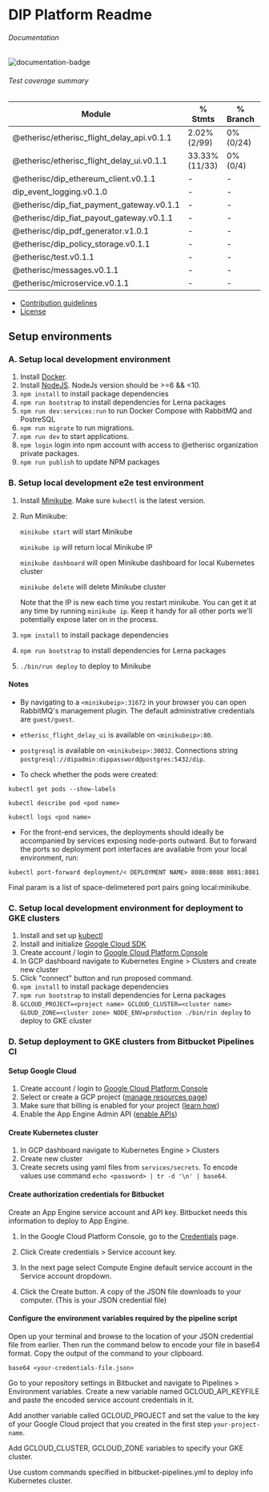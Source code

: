 # DIP Platform Readme

###### Documentation
![documentation-badge](https://img.shields.io/badge/Documentation-58.51%25%20%2879%2F135%29-yellow.svg)

###### Test coverage summary

Module         | % Stmts       | % Branch      | % Funcs       | % Lines
-------------- | --------------| --------------| --------------| --------------
@etherisc/etherisc_flight_delay_api.v0.1.1 | 2.02% (2/99) | 0% (0/24) | 3.23% (1/31) | 2.33% (2/86)
@etherisc/etherisc_flight_delay_ui.v0.1.1 | 33.33% (11/33) | 0% (0/4) | 28.57% (4/14) | 39.29% (11/28)
@etherisc/dip_ethereum_client.v0.1.1 | - | - | - | -
dip_event_logging.v0.1.0 | - | - | - | -
@etherisc/dip_fiat_payment_gateway.v0.1.1 | - | - | - | -
@etherisc/dip_fiat_payout_gateway.v0.1.1 | - | - | - | -
@etherisc/dip_pdf_generator.v1.0.1 | - | - | - | -
@etherisc/dip_policy_storage.v0.1.1 | - | - | - | -
@etherisc/test.v0.1.1 | - | - | - | -
@etherisc/messages.v0.1.1 | - | - | - | -
@etherisc/microservice.v0.1.1 | - | - | - | -
[endOfCoverageTable]: #



* [Contribution guidelines](CONTRIBUTION.md)
* [License](LICENSE)

## Setup environments

### A. Setup local development environment
1. Install [Docker](https://docs.docker.com/install/#supported-platforms).
2. Install [NodeJS](https://nodejs.org/en/). NodeJs version should be >=6 && <10.
3. `npm install` to install package dependencies
4. `npm run bootstrap` to install dependencies for Lerna packages
5. `npm run dev:services:run` to run Docker Compose with RabbitMQ and PostreSQL
6. `npm run migrate` to run migrations.
7. `npm run dev` to start applications.
8. `npm login` login into npm account with access to @etherisc organization private packages.
9. `npm run publish` to update NPM packages

### B. Setup local development e2e test environment
1. Install [Minikube](https://kubernetes.io/docs/tasks/tools/install-minikube/). Make sure `kubectl` is the latest version.
2. Run Minikube:

    `minikube start` will start Minikube
    
    `minikube ip` will return local Minikube IP
    
    `minikube dashboard` will open Minikube dashboard for local Kubernetes cluster
    
    `minikube delete` will delete Minikube cluster

    Note that the IP is new each time you restart minikube. You can get it at any time by running `minikube ip`.
    Keep it handy for all other ports we'll potentially expose later on in the process.
3. `npm install` to install package dependencies

4. `npm run bootstrap` to install dependencies for Lerna packages

5. `./bin/run deploy` to deploy to Minikube

#### Notes
- By navigating to a `<minikubeip>:31672` in your browser you can open RabbitMQ's management plugin. The default administrative credentials are `guest/guest`.

- `etherisc_flight_delay_ui` is available on `<minikubeip>:80`.

- `postgresql` is available on `<minikubeip>:30032`. Connections string `postgresql://dipadmin:dippassword@postgres:5432/dip`.

- To check whether the pods were created:

`kubectl get pods --show-labels`

`kubectl describe pod <pod name>`

`kubectl logs <pod name>`

- For the front-end services, the deployments should ideally be accompanied by services exposing node-ports outward. 
But to forward the ports so deployment port interfaces are available from your local environment, run:

`kubectl port-forward deployment/< DEPLOYMENT NAME> 8080:8080 8081:8081`

Final param is a list of space-delimetered port pairs going local:minikube.
    
    
### C. Setup local development environment for deployment to GKE clusters
1. Install and set up [kubectl](https://kubernetes.io/docs/tasks/tools/install-kubectl/)
2. Install and initialize [Google Cloud SDK](https://cloud.google.com/sdk/docs/quickstarts)
3. Create account / login to [Google Cloud Platform Console](https://console.cloud.google.com)
4. In GCP dashboard navigate to Kubernetes Engine > Clusters and create new cluster
5. Click "connect" button and run proposed command.
6. `npm install` to install package dependencies
7. `npm run bootstrap` to install dependencies for Lerna packages
8. `GCLOUD_PROJECT=<project name> GCLOUD_CLUSTER=<cluster name> GLOUD_ZONE=<cluster zone> NODE_ENV=production ./bin/rin deploy` to deploy to GKE cluster

### D. Setup deployment to GKE clusters from Bitbucket Pipelines CI

#### Setup Google Cloud
1. Create account / login to [Google Cloud Platform Console](https://console.cloud.google.com)
2. Select or create a GCP project ([manage resources page](https://console.cloud.google.com/cloud-resource-manager))
3. Make sure that billing is enabled for your project ([learn how](https://cloud.google.com/billing/docs/how-to/modify-project))
4. Enable the App Engine Admin API ([enable APIs](https://console.cloud.google.com/flows/enableapi?apiid=appengine))

#### Create Kubernetes cluster
1. In GCP dashboard navigate to Kubernetes Engine > Clusters
2. Create new cluster
3. Create secrets using yaml files from `services/secrets`. To encode values use command `echo <password> | tr -d '\n' | base64`.

#### Create authorization credentials for Bitbucket
Create an App Engine service account and API key. Bitbucket needs this information to deploy to App Engine.

1. In the Google Cloud Platform Console, go to the [Credentials](https://console.cloud.google.com/apis/credentials) page.

2. Click Create credentials > Service account key.

3. In the next page select Compute Engine default service account in the Service account dropdown.

4. Click the Create button. A copy of the JSON file downloads to your computer. (This is your JSON credential file)

#### Configure the environment variables required by the pipeline script
Open up your terminal and browse to the location of your JSON credential file from earlier. Then run the command below to encode your file in base64 format. Copy the output of the command to your clipboard.

`base64 <your-credentials-file.json>`

Go to your repository settings in Bitbucket and navigate to Pipelines > Environment variables. Create a new variable named GCLOUD_API_KEYFILE and paste the encoded service account credentials in it.

Add another variable called GCLOUD_PROJECT and set the value to the key of your Google Cloud project that you created in the first step `your-project-name`.

Add GCLOUD_CLUSTER, GCLOUD_ZONE variables to specify your GKE cluster.

Use custom commands specified in bitbucket-pipelines.yml to deploy info Kubernetes cluster.
